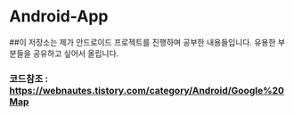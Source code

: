 # Android-App

##이 저장소는 제가 안드로이드 프로젝트를 진행하며 공부한 내용들입니다. 유용한 부분들을 공유하고 싶어서 올립니다.

### 코드참조 : https://webnautes.tistory.com/category/Android/Google%20Map

